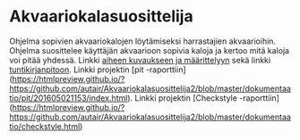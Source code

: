 # Akvaariokalasuosittelija
Ohjelma sopivien akvaariokalojen löytämiseksi harrastajien akvaarioihin. Ohjelma suosittelee käyttäjän akvaarioon sopivia kaloja ja kertoo mitä kaloja voi pitää yhdessä.
Linkki [aiheen kuvaukseen ja määrittelyyn](dokumentaatio/aiheenKuvausJaMääritelmä.md) sekä linkki [tuntikirjanpitoon](dokumentaatio/tuntikirjanpito.md).
Linkki projektin [pit -raporttiin] (https://htmlpreview.github.io/?https://github.com/autair/Akvaariokalasuosittelija2/blob/master/dokumentaatio/pit/201605021153/index.html).
Linkki projektin [Checkstyle -raporttiin] (https://htmlpreview.github.io/?https://github.com/autair/Akvaariokalasuosittelija2/blob/master/dokumentaatio/checkstyle.html)
